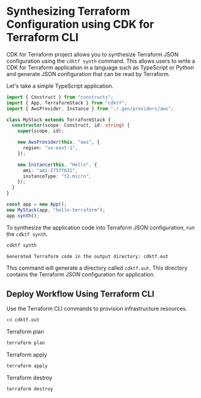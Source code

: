 # Synthesizing Terraform Configuration using CDK for Terraform CLI

CDK for Terraform project allows you to synthesize Terraform JSON configuration using the
`cdktf synth` command. This allows users to write a CDK for Terraform application in a
language such as TypeScript or Python and generate JSON configuration that can be read by
Terraform.

Let's take a simple TypeScript application.

```typescript
import { Construct } from "constructs";
import { App, TerraformStack } from "cdktf";
import { AwsProvider, Instance } from "./.gen/providers/aws";

class MyStack extends TerraformStack {
  constructor(scope: Construct, id: string) {
    super(scope, id);

    new AwsProvider(this, "aws", {
      region: "us-east-1",
    });

    new Instance(this, "Hello", {
      ami: "ami-2757f631",
      instanceType: "t2.micro",
    });
  }
}

const app = new App();
new MyStack(app, "hello-terraform");
app.synth();
```

To synthesize the application code into Terraform JSON configuration, run the `cdktf synth`.

```bash
cdktf synth
```

```bash
Generated Terraform code in the output directory: cdktf.out
```

This command will generate a directory called `cdktf.out`. This directory contains the Terraform JSON configuration for
application.

## Deploy Workflow Using Terraform CLI

Use the Terraform CLI commands to provision infrastructure resources.

```bash
cd cdktf.out
```

Terraform plan

```bash
terraform plan
```

Terraform apply

```bash
terraform apply
```

Terraform destroy

```bash
terraform destroy
```
